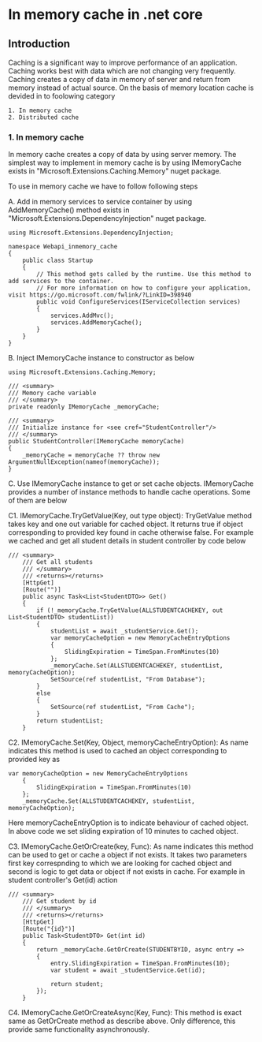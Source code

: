 # In memory cache in .net core

## Introduction
Caching is a significant way to improve performance of an application. Caching works best with data which are not changing very frequently. Caching creates a copy of data in memory of server and return from memory instead of actual source. On the basis of memory location cache is devided in to foolowing category 

	1. In memory cache
	2. Distributed cache

### 1. In memory cache
In memory cache creates a copy of data by using server memory. The simplest way to implement in memory cache is by using IMemoryCache exists in "Microsoft.Extensions.Caching.Memory" nuget package.

To use in memory cache we have to follow following steps 

A. Add in memory services to service container by using AddMemoryCache() method exists in "Microsoft.Extensions.DependencyInjection" nuget package.

	using Microsoft.Extensions.DependencyInjection;

	namespace Webapi_inmemory_cache
	{
		public class Startup
		{
			// This method gets called by the runtime. Use this method to add services to the container.
			// For more information on how to configure your application, visit https://go.microsoft.com/fwlink/?LinkID=398940
			public void ConfigureServices(IServiceCollection services)
			{
				services.AddMvc();
				services.AddMemoryCache();
			}
		}
	}

B. Inject IMemoryCache instance to constructor as below

	using Microsoft.Extensions.Caching.Memory;
	
    /// <summary>
    /// Memory cache variable
    /// </summary>
    private readonly IMemoryCache _memoryCache;

    /// <summary>
    /// Initialize instance for <see cref="StudentController"/>
    /// </summary>
    public StudentController(IMemoryCache memoryCache)
    {
        _memoryCache = memoryCache ?? throw new ArgumentNullException(nameof(memoryCache));
    }

C. Use IMemoryCache instance to get or set cache objects. IMemoryCache provides a number of instance methods to handle cache operations. Some of them are below

C1. IMemoryCache.TryGetValue(Key, out type object):	TryGetValue method takes key and one out variable for cached object. It returns true if object corresponding to provided key found in cache otherwise false. For example we cached and get all student details in student controller by code below
	
	/// <summary>
        /// Get all students
        /// </summary>
        /// <returns></returns>
        [HttpGet]
        [Route("")]
        public async Task<List<StudentDTO>> Get()
        {
            if (!_memoryCache.TryGetValue(ALLSTUDENTCACHEKEY, out List<StudentDTO> studentList))
            {
                studentList = await _studentService.Get();
                var memoryCacheOption = new MemoryCacheEntryOptions
                {
                    SlidingExpiration = TimeSpan.FromMinutes(10)
                };
                _memoryCache.Set(ALLSTUDENTCACHEKEY, studentList, memoryCacheOption);
                SetSource(ref studentList, "From Database");
            }
            else
            {
                SetSource(ref studentList, "From Cache");
            }
            return studentList;
        }

C2. IMemoryCache.Set(Key, Object, memoryCacheEntryOption): As name indicates this method is used to cached an object corresponding to provided key as 

	var memoryCacheOption = new MemoryCacheEntryOptions
        {
            SlidingExpiration = TimeSpan.FromMinutes(10)
        };
        _memoryCache.Set(ALLSTUDENTCACHEKEY, studentList, memoryCacheOption);

Here memoryCacheEntryOption is to indicate behaviour of cached object. In above code we set sliding expiration of 10 minutes to cached object.

C3. IMemoryCache.GetOrCreate(key, Func): As name indicates this method can be used to get or cache a object if not exists. It takes two parameters first key correspnding to which we are looking for cached object and second is logic to get data or object if not exists in cache. For example in student controller's Get(id) action

	/// <summary>
        /// Get student by id
        /// </summary>
        /// <returns></returns>
        [HttpGet]
        [Route("{id}")]
        public Task<StudentDTO> Get(int id)
        {
            return _memoryCache.GetOrCreate(STUDENTBYID, async entry =>
            {
                entry.SlidingExpiration = TimeSpan.FromMinutes(10);
                var student = await _studentService.Get(id);

                return student;
            });
        }

C4. IMemoryCache.GetOrCreateAsync(Key, Func): This method is exact same as GetOrCreate method as describe above. Only difference, this provide same functionality asynchronously.

